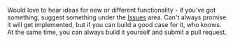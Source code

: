 Would love to hear ideas for new or different functionality - if you've got something, suggest something under the [Issues](https://github.com/jlattimer/CrmDeveloperExtensions2/issues) area. Can't always promise it will get implemented, but if you can build a good case for it, who knows. At the same time, you can always build it yourself and submit a pull request. 